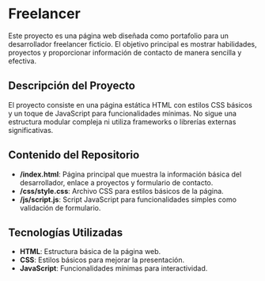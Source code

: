 # Freelancer

Este proyecto es una página web diseñada como portafolio para un desarrollador freelancer ficticio. El objetivo principal es mostrar habilidades, proyectos y proporcionar información de contacto de manera sencilla y efectiva.

## Descripción del Proyecto

El proyecto consiste en una página estática HTML con estilos CSS básicos y un toque de JavaScript para funcionalidades mínimas. No sigue una estructura modular compleja ni utiliza frameworks o librerías externas significativas.

## Contenido del Repositorio

- **/index.html**: Página principal que muestra la información básica del desarrollador, enlace a proyectos y formulario de contacto.
- **/css/style.css**: Archivo CSS para estilos básicos de la página.
- **/js/script.js**: Script JavaScript para funcionalidades simples como validación de formulario.

## Tecnologías Utilizadas

- **HTML**: Estructura básica de la página web.
- **CSS**: Estilos básicos para mejorar la presentación.
- **JavaScript**: Funcionalidades mínimas para interactividad.
